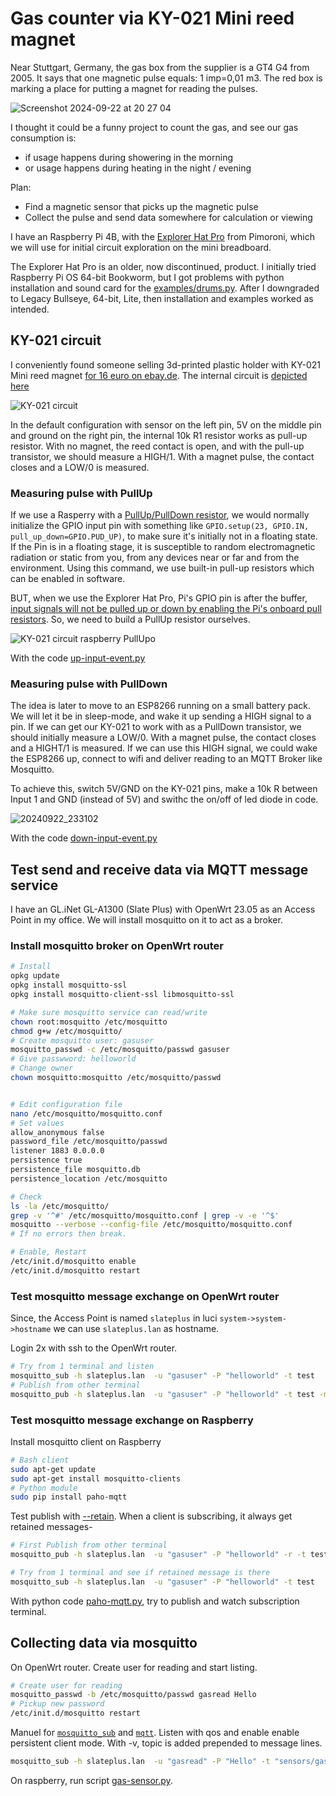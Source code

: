 # Gas counter via KY-021 Mini reed magnet

Near Stuttgart, Germany, the gas box from the supplier is a GT4 G4 from 2005. It says that one magnetic pulse equals: 1 imp=0,01 m3. The red box is marking a place for putting a magnet for reading the pulses.

![Screenshot 2024-09-22 at 20 27 04](https://github.com/user-attachments/assets/efbeef47-f8ea-45c7-b602-e2f2553b8e2d)

I thought it could be a funny project to count the gas, and see our gas consumption is:

* if usage happens during showering in the morning
* or usage happens during heating in the night / evening

Plan:
* Find a magnetic sensor that picks up the magnetic pulse
* Collect the pulse and send data somewhere for calculation or viewing

I have an Raspberry Pi 4B, with the [Explorer Hat Pro](https://learn.pimoroni.com/article/getting-started-with-explorer-hat) from Pimoroni, which we will use for initial circuit
exploration on the mini breadboard. 

The Explorer Hat Pro is an older, now discontinued, product. I initially tried Raspberry Pi OS 64-bit Bookworm, but I got problems with python installation and sound card for the [examples/drums.py](https://github.com/pimoroni/explorer-hat/blob/master/examples/drums.py). After I downgraded to Legacy Bullseye, 64-bit, Lite, then installation and examples worked as intended.

## KY-021 circuit

I conveniently found someone selling 3d-printed plastic holder with KY-021 Mini reed magnet [for 16 euro on ebay.de](https://www.ebay.de/itm/176451806010).
The internal circuit is [depicted here](https://win.adrirobot.it/sensori/37_in_1/KY-021-Mini-magnetic-reed-module.htm) 

![KY-021 circuit](https://win.adrirobot.it/sensori/37_in_1/KY-021-Mini-magnetic-reed-modules/KY-021_Mini_magnetic_reed_module_circuito.jpg)

In the default configuration with sensor on the left pin, 5V on the middle pin and ground on the right pin, the internal 10k R1 resistor works as pull-up resistor. With no magnet, the reed contact is open, and with the pull-up transistor, we should measure a HIGH/1. With a magnet pulse, the contact closes and a LOW/0 is measured.

### Measuring pulse with PullUp

If we use a Rasperry with a [PullUp/PullDown resistor](https://raspi.tv/2013/rpi-gpio-basics-6-using-inputs-and-outputs-together-with-rpi-gpio-pull-ups-and-pull-downs), we would normally initialize the GPIO input pin with something like `GPIO.setup(23, GPIO.IN, pull_up_down=GPIO.PUD_UP)`, to make sure it's initially not in a floating state. If the Pin is in a floating stage, it is susceptible to random electromagnetic radiation or static from you, from any devices near or far and from the environment. Using this command, we use built-in pull-up resistors which can be enabled in software.

BUT, when we use the Explorer Hat Pro, Pi's GPIO pin is after the buffer, [input signals will not be pulled up or down by enabling the Pi's onboard pull resistors](https://github.com/pimoroni/explorer-hat/blob/master/documentation/Technical-reference.md#inputs-via-sn74lvc125apwr-5v-tolerant-input-buffer).
So, we need to build a PullUp resistor ourselves.

![KY-021 circuit raspberry PullUpo](https://github.com/user-attachments/assets/87dbc3f9-97e2-464a-9ef5-7489603170bb)

With the code [up-input-event.py](https://github.com/tlinnet/gas-counter-magnetic/blob/main/raspberry/up-input-event.py) 

### Measuring pulse with PullDown

The idea is later to move to an ESP8266 running on a small battery pack. We will let it be in sleep-mode, and wake it up sending a HIGH signal to a pin.
If we can get our KY-021 to work with as a PullDown transistor, we should initially measure a LOW/0. With a magnet pulse, the contact closes and a HIGHT/1 is measured.
If we can use this HIGH signal, we could wake the ESP8266 up, connect to wifi and deliver reading to an MQTT Broker like Mosquitto.

To achieve this, switch 5V/GND on the KY-021 pins, make a 10k R between Input 1 and GND (instead of 5V) and swithc the on/off of led diode in code.

![20240922_233102](https://github.com/user-attachments/assets/4f1dddc0-7e42-49ba-8c1c-337a9bd8513b)

With the code [down-input-event.py](https://github.com/tlinnet/gas-counter-magnetic/blob/main/raspberry/down-input-event.py) 


## Test send and receive data via MQTT message service

I have an GL.iNet GL-A1300 (Slate Plus) with OpenWrt 23.05 as an Access Point in my office. We will install mosquitto on it to act as a broker.

### Install mosquitto broker on OpenWrt router 

```bash
# Install
opkg update
opkg install mosquitto-ssl
opkg install mosquitto-client-ssl libmosquitto-ssl

# Make sure mosquitto service can read/write 
chown root:mosquitto /etc/mosquitto
chmod g+w /etc/mosquitto/
# Create mosquitto user: gasuser
mosquitto_passwd -c /etc/mosquitto/passwd gasuser
# Give passwword: helloworld
# Change owner
chown mosquitto:mosquitto /etc/mosquitto/passwd


# Edit configuration file
nano /etc/mosquitto/mosquitto.conf
# Set values
allow_anonymous false
password_file /etc/mosquitto/passwd
listener 1883 0.0.0.0
persistence true
persistence_file mosquitto.db
persistence_location /etc/mosquitto

# Check
ls -la /etc/mosquitto/
grep -v '^#' /etc/mosquitto/mosquitto.conf | grep -v -e '^$'
mosquitto --verbose --config-file /etc/mosquitto/mosquitto.conf 
# If no errors then break.

# Enable, Restart
/etc/init.d/mosquitto enable
/etc/init.d/mosquitto restart
```

### Test mosquitto message exchange on OpenWrt router

Since, the Access Point is named `slateplus` in luci `system->system->hostname` we can use `slateplus.lan` as hostname.

Login 2x with ssh to the OpenWrt router.

```bash
# Try from 1 terminal and listen
mosquitto_sub -h slateplus.lan  -u "gasuser" -P "helloworld" -t test
# Publish from other terminal
mosquitto_pub -h slateplus.lan  -u "gasuser" -P "helloworld" -t test -m "Testing"
```

### Test mosquitto message exchange on Raspberry

Install mosquitto client on Raspberry

```bash
# Bash client
sudo apt-get update
sudo apt-get install mosquitto-clients
# Python module
sudo pip install paho-mqtt
```

Test publish with [--retain](https://mosquitto.org/man/mosquitto_pub-1.html).
When a client is subscribing, it always get retained messages-

```bash
# First Publish from other terminal
mosquitto_pub -h slateplus.lan  -u "gasuser" -P "helloworld" -r -t test -m "Testing Retain"

# Try from 1 terminal and see if retained message is there
mosquitto_sub -h slateplus.lan  -u "gasuser" -P "helloworld" -t test
```

With python code [paho-mqtt.py](https://github.com/tlinnet/gas-counter-magnetic/blob/main/raspberry/paho-mqtt.py), try to publish and watch subscription terminal.

## Collecting data via mosquitto

On OpenWrt router. Create user for reading and start listing.

```bash
# Create user for reading
mosquitto_passwd -b /etc/mosquitto/passwd gasread Hello
# Pickup new password
/etc/init.d/mosquitto restart
```

Manuel for [`mosquitto_sub`](https://mosquitto.org/man/mosquitto_sub-1.html) and [`mqtt`](https://mosquitto.org/man/mqtt-7.html). Listen with qos and enable enable persistent client mode. With -v, topic is added prepended to message lines.

```bash
mosquitto_sub -h slateplus.lan  -u "gasread" -P "Hello" -t "sensors/gas/#" --qos 1 --id "gasread" --disable-clean-session 
```

On raspberry, run script [gas-sensor.py](https://github.com/tlinnet/gas-counter-magnetic/blob/main/raspberry/gas-sensor.py).




